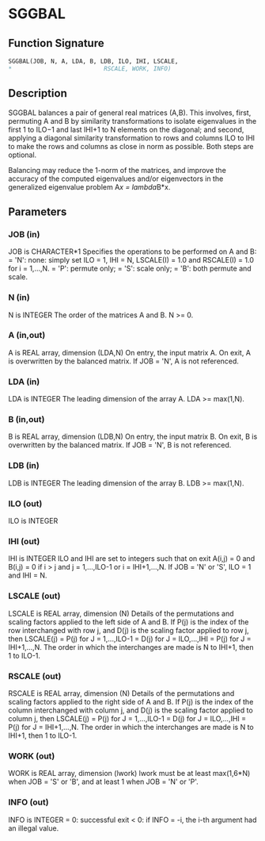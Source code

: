 # SGGBAL

## Function Signature

```fortran
SGGBAL(JOB, N, A, LDA, B, LDB, ILO, IHI, LSCALE,
*                          RSCALE, WORK, INFO)
```

## Description


 SGGBAL balances a pair of general real matrices (A,B).  This
 involves, first, permuting A and B by similarity transformations to
 isolate eigenvalues in the first 1 to ILO$-$1 and last IHI+1 to N
 elements on the diagonal; and second, applying a diagonal similarity
 transformation to rows and columns ILO to IHI to make the rows
 and columns as close in norm as possible. Both steps are optional.

 Balancing may reduce the 1-norm of the matrices, and improve the
 accuracy of the computed eigenvalues and/or eigenvectors in the
 generalized eigenvalue problem A*x = lambda*B*x.

## Parameters

### JOB (in)

JOB is CHARACTER*1 Specifies the operations to be performed on A and B: = 'N': none: simply set ILO = 1, IHI = N, LSCALE(I) = 1.0 and RSCALE(I) = 1.0 for i = 1,...,N. = 'P': permute only; = 'S': scale only; = 'B': both permute and scale.

### N (in)

N is INTEGER The order of the matrices A and B. N >= 0.

### A (in,out)

A is REAL array, dimension (LDA,N) On entry, the input matrix A. On exit, A is overwritten by the balanced matrix. If JOB = 'N', A is not referenced.

### LDA (in)

LDA is INTEGER The leading dimension of the array A. LDA >= max(1,N).

### B (in,out)

B is REAL array, dimension (LDB,N) On entry, the input matrix B. On exit, B is overwritten by the balanced matrix. If JOB = 'N', B is not referenced.

### LDB (in)

LDB is INTEGER The leading dimension of the array B. LDB >= max(1,N).

### ILO (out)

ILO is INTEGER

### IHI (out)

IHI is INTEGER ILO and IHI are set to integers such that on exit A(i,j) = 0 and B(i,j) = 0 if i > j and j = 1,...,ILO-1 or i = IHI+1,...,N. If JOB = 'N' or 'S', ILO = 1 and IHI = N.

### LSCALE (out)

LSCALE is REAL array, dimension (N) Details of the permutations and scaling factors applied to the left side of A and B. If P(j) is the index of the row interchanged with row j, and D(j) is the scaling factor applied to row j, then LSCALE(j) = P(j) for J = 1,...,ILO-1 = D(j) for J = ILO,...,IHI = P(j) for J = IHI+1,...,N. The order in which the interchanges are made is N to IHI+1, then 1 to ILO-1.

### RSCALE (out)

RSCALE is REAL array, dimension (N) Details of the permutations and scaling factors applied to the right side of A and B. If P(j) is the index of the column interchanged with column j, and D(j) is the scaling factor applied to column j, then LSCALE(j) = P(j) for J = 1,...,ILO-1 = D(j) for J = ILO,...,IHI = P(j) for J = IHI+1,...,N. The order in which the interchanges are made is N to IHI+1, then 1 to ILO-1.

### WORK (out)

WORK is REAL array, dimension (lwork) lwork must be at least max(1,6*N) when JOB = 'S' or 'B', and at least 1 when JOB = 'N' or 'P'.

### INFO (out)

INFO is INTEGER = 0: successful exit < 0: if INFO = -i, the i-th argument had an illegal value.

